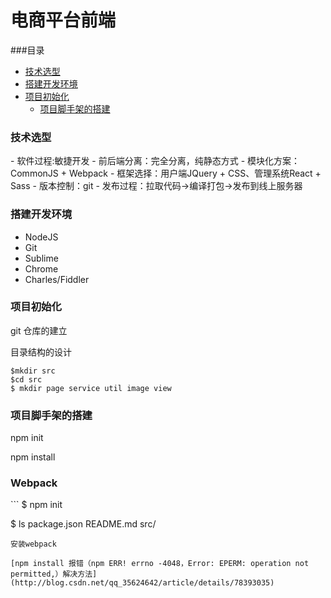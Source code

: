 # 电商平台前端
###目录
- [技术选型](#Technology-selection)
- [搭建开发环境](#vir)
- [项目初始化](#Initialization)
    - [项目脚手架的搭建](#Scaffolding)


<h3 id="Technology-selection"> 技术选型</h3>
- 软件过程:敏捷开发
- 前后端分离：完全分离，纯静态方式
- 模块化方案：CommonJS + Webpack
- 框架选择：用户端JQuery + CSS、管理系统React + Sass
- 版本控制：git
- 发布过程：拉取代码->编译打包->发布到线上服务器

<h3 id="vir">搭建开发环境</h3>

- NodeJS
- Git
- Sublime
- Chrome
- Charles/Fiddler
<h3 id="Initialization">项目初始化</h3>
git 仓库的建立

目录结构的设计
```
$mkdir src
$cd src
$ mkdir page service util image view
```
<h3 id="Scaffolding">项目脚手架的搭建</h3>
npm init 

npm install

<h3>Webpack</h3>
```
$ npm init

$ ls
package.json  README.md  src/

```
安装webpack

[npm install 报错（npm ERR! errno -4048，Error: EPERM: operation not permitted,）解决方法](http://blog.csdn.net/qq_35624642/article/details/78393035)









